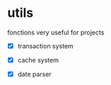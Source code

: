# utils

fonctions very useful for projects

- [x] transaction system
- [x] cache system
- [x] date parser

